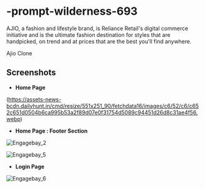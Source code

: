# -prompt-wilderness-693

AJIO, a fashion and lifestyle brand, is Reliance Retail's digital commerce initiative and is the ultimate fashion destination for styles that are handpicked, on trend and at prices that are the best you'll find anywhere.


Ajio Clone


## Screenshots

- **Home Page**

(https://assets-news-bcdn.dailyhunt.in/cmd/resize/551x251_90/fetchdata16/images/c6/52/c6/c652c651d0504b6ca995b53a2f89d07e0f31754d5089c94451d26d8c31ae4f56.webp)

- **Home Page : Footer Section**

![Engagebay_2](https://user-images.githubusercontent.com/105907169/192883617-f2ed9eb5-8b57-4335-8520-2f02d70a72cf.png)

![Engagebay_5](https://user-images.githubusercontent.com/105907169/192884808-3de0385c-0497-4df2-aecf-a8c659ce7ac6.png)

- **Login Page**

![Engagebay_6](https://user-images.githubusercontent.com/105907169/192884823-6ec04fd1-9ba6-431f-b280-bcce479d45a8.png)
